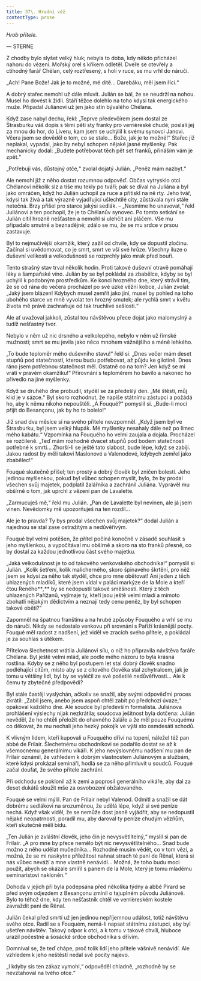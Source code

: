 ```yaml
---
title: 37\. Hradní věž
contentType: prose
---
```


_Hrob přítele._

— STERNE

Z chodby bylo slyšet velký hluk; nebyla to doba, kdy někdo přicházel nahoru do vězení. Mořský orel s křikem odletěl. Dveře se otevřely a ctihodný farář Chélan, celý roztřesený, s holí v ruce, se mu vrhl do náručí.

„Ach! Pane Bože! Jak je to možné, mé dítě… Darebáku, měl jsem říci.“

A dobrý stařec nemohl už dále mluvit. Julián se bál, že se neudrží na nohou. Musel ho dovést k židli. Stáří těžce dolehlo na toho kdysi tak energického muže. Připadal Juliánovi už jen jako stín bývalého Chélana.

Když zase nabyl dechu, řekl: „Teprve předevčírem jsem dostal ze Štrasburku váš dopis s těmi pěti sty franky pro verrièreské chudé; poslali jej za mnou do hor, do Liveru, kam jsem se uchýlil k svému synovci Janovi. Včera jsem se dověděl o tom, co se stalo… Bože, jak je to možné!“ Stařec již neplakal, vypadal, jako by nebyl schopen nějaké jasné myšlenky. Pak mechanicky dodal: „Budete potřebovat těch pět set franků, přináším vám je zpět.“

„Potřebuji vás, důstojný otče,“ zvolal dojatý Julián. „Peněz mám nazbyt.“

Ale nemohl již z něho dostat rozumnou odpověď. Občas vytrysklo otci Chélanovi několik slz a tiše mu tekly po tváři; pak se díval na Juliána a byl jako omráčen, když ho Julián uchopil za ruce a přitiskl na ně rty. Jeho tvář, kdysi tak živá a tak výrazně vyjadřující ušlechtilé city, zůstávala nyní stále netečná. Brzy přišel pro starce jakýsi sedlák. – „Nesmíme ho unavovat,“ řekl Juliánovi a ten pochopil, že je to Chélanův synovec. Po tomto setkání se Julián cítil hrozně nešťasten a nemohl si ulehčit ani pláčem. Vše mu připadalo smutné a beznadějné; zdálo se mu, že se mu srdce v prsou zastavuje.

Byl to nejmučivější okamžik, který zažil od chvíle, kdy se dopustil zločinu. Začínal si uvědomovat, co je smrt, smrt ve vší své hrůze. Všechny iluze o duševní velikosti a velkodušnosti se rozprchly jako mrak před bouří.

Tento strašný stav trval několik hodin. Proti takové duševní otravě pomáhají léky a šampaňské víno. Julián by se byl pokládal za zbabělce, kdyby se byl uchýlil k podobným prostředkům. Ke konci hrozného dne, který strávil tím, že se od rána do večera procházel po své úzké věžní kobce, Julián zvolal: „Jaký jsem blázen! Kdybych musel zemřít jako jiní, musel by pohled na toho ubohého starce ve mně vyvolat ten hrozný smutek; ale rychlá smrt v květu života mě právě zachraňuje od tak truchlivé sešlosti.“

Ale ať uvažoval jakkoli, zůstal tou návštěvou přece dojat jako malomyslný a tudíž nešťastný tvor.

Nebylo v něm už nic drsného a velkolepého, nebylo v něm už římské mužnosti; smrt se mu jevila jako něco mnohem vážnějšího a méně lehkého.

„To bude teploměr mého duševního stavu!“ řekl si. „Dnes večer mám deset stupňů pod statečností, kterou budu potřebovat, až půjdu ke gilotině. Dnes ráno jsem potřebnou statečnost měl. Ostatně co na tom? Jen když se mi vrátí v pravém okamžiku!“ Přirovnání s teploměrem ho bavilo a nakonec ho přivedlo na jiné myšlenky.

Když se druhého dne probudil, styděl se za předešlý den. „Mé štěstí, můj klid je v sázce.“ Byl skoro rozhodnut, že napíše státnímu zástupci a požádá ho, aby k němu nikoho nepouštěli. „A Fouqué?“ pomyslil si. „Bude-li moci přijít do Besançonu, jak by ho to bolelo!“

Již snad dva měsíce si na svého přítele nevzpomněl. „Když jsem byl ve Štrasburku, byl jsem velký hlupák. Mé myšlenky nesahaly dále než po límec mého kabátu.“ Vzpomínka na Fouquého ho velmi zaujala a dojala. Procházel se rozčileně. „Teď mám rozhodně dvacet stupňů pod bodem statečnosti potřebné k smrti… Zhorší-li se ještě tato slabost, bude lépe, když se zabiji. Jakou radost by měli takoví Maslonové a Valenodové, kdybych zemřel jako zbabělec!“

Fouqué skutečně přišel; ten prostý a dobrý člověk byl zničen bolestí. Jeho jedinou myšlenkou, pokud byl vůbec schopen myslit, bylo, že by prodal všechen svůj majetek, podplatil žalářníka a zachránil Juliána. Vyprávěl mu obšírně o tom, jak uprchl z vězení pan de Lavalette.

„Zarmucuješ mě,“ řekl mu Julián. „Pan de Lavalette byl nevinen, ale já jsem vinen. Nevědomky mě upozorňuješ na ten rozdíl…

Ale je to pravda? Ty bys prodal všechen svůj majetek?“ dodal Julián a najednou se stal zase ostražitým a nedůvěřivým.

Fouqué byl velmi potěšen, že přítel počíná konečně v zásadě souhlasit s jeho myšlenkou, a vypočítával mu obšírně a skoro na sto franků přesně, co by dostal za každou jednotlivou část svého majetku.

„Jaká velkodušnost je to od takového venkovského obchodníka!“ pomyslil si Julián. „Kolik šetření, kolik malicherného, skoro špinavého škrtění, pro něž jsem se kdysi za něho tak styděl, chce pro mne obětovat! Ani jeden z těch uhlazených mladíků, které jsem vídal v paláci markýze de la Mole a kteří čtou Reného**_,_** by se nedopustil takové směšnosti. Který z těch uhlazených Pařížanů, vyjímaje ty, kteří jsou ještě velmi mladí a mimoto zbohatli nějakým dědictvím a neznají tedy cenu peněz, by byl schopen takové oběti?“

Zapomněl na špatnou franštinu a na hrubé způsoby Fouquého a vrhl se mu do náručí. Nikdy se nedostalo venkovu při srovnání s Paříží krásnější pocty. Fouqué měl radost z nadšení, jež viděl ve zracích svého přítele, a pokládal je za souhlas s útěkem.

Přítelova šlechetnost vrátila Juliánovi sílu, o niž ho připravila návštěva faráře Chélana. Byl ještě velmi mlád, ale podle mého názoru to byla krásná rostlina. Kdyby se z něho byl postupem let stal dobrý člověk snadno podléhající citům, místo aby se z citového člověka stal zchytralcem, jak je tomu u většiny lidí, byl by se vyléčil ze své pošetilé nedůvěřivosti… Ale k čemu ty zbytečné předpovědi?

Byl stále častěji vyslýchán, ačkoliv se snažil, aby svými odpověďmi proces zkrátil: „Zabil jsem, anebo jsem aspoň chtěl zabít po předchozí úvaze,“ opakoval každého dne. Ale soudce byl především formalista. Juliánova prohlášení výslechy nijak nezkrátila; soudcova ješitnost byla dotčena: Julián nevěděl, že ho chtěli přeložit do ohavného žaláře a že měl pouze Fouquému co děkovat, že mu nechali jeho hezký pokojík ve výši sto osmdesáti schodů.

K vlivným lidem, kteří kupovali u Fouquého dříví na topení, náležel též pan abbé de Frilair. Šlechetnému obchodníkovi se podařilo dostat se až k všemocnému generálnímu vikáři. K jeho nevýslovnému nadšení mu pan de Frilair oznámil, že vzhledem k dobrým vlastnostem Juliánovým a službám, které kdysi prokázal semináři, hodlá se za něho přimluvit u soudců. Fouqué začal doufat, že svého přítele zachrání.

Při odchodu se poklonil až k zemi a poprosil generálního vikáře, aby dal za deset dukátů sloužit mše za osvobození obžalovaného.

Fouqué se velmi mýlil. Pan de Frilair nebyl Valenod. Odmítl a snažil se dát dobrému sedlákovi na srozuměnou, že udělá lépe, když si své peníze nechá. Když však viděl, že se nemůže dost jasně vyjádřit, aby se nedopustil nějaké neopatrnosti, poradil mu, aby daroval ty peníze chudým vězňům, kteří skutečně měli bídu.

„Ten Julián je zvláštní člověk, jeho čin je nevysvětlitelný,“ myslil si pan de Frilair. „A pro mne by přece nemělo být nic nevysvětlitelného… Snad bude možno z něho udělat mučedníka… Rozhodně musím vědět, co v tom vězí, a možná, že se mi naskytne příležitost nahnat strach té paní de Rênal, která si nás vůbec neváží a mne vlastně nenávidí… Možná, že toho budu moci použít, abych se okázale smířil s panem de la Mole, který je tomu mladému seminaristovi nakloněn.“

Dohoda v jejich při byla podepsána před několika týdny a abbé Pirard se před svým odjezdem z Besançonu zmínil o tajuplném původu Juliánově. Bylo to téhož dne, kdy ten nešťastník chtěl ve verrièreském kostele zavraždit paní de Rênal.

Julián čekal před smrtí už jen jedinou nepříjemnou událost, totiž návštěvu svého otce. Radil se s Fouquém, nemá-li napsat státnímu zástupci, aby byl ušetřen návštěv. Takový odpor k otci, a k tomu v takové chvíli, hluboce urazil počestné a šosácké srdce obchodníka s dřívím.

Domníval se, že teď chápe, proč tolik lidí jeho přítele vášnivě nenávidí. Ale vzhledem k jeho neštěstí nedal své pocity najevo.

„I kdyby sis ten zákaz vymohl,“ odpověděl chladně, „rozhodně by se nevztahoval na tvého otce.“
